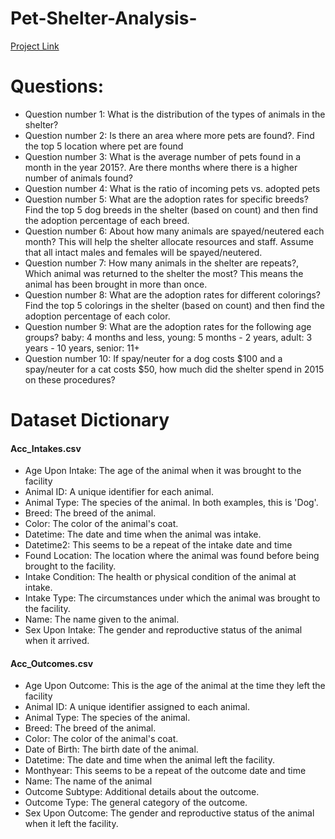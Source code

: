 # Pet-Shelter-Analysis-
[Project Link]()
# Questions:
- Question number 1: What is the distribution of the types of animals in the shelter?
- Question number 2: Is there an area where more pets are found?. Find the top 5 location where pet are found
- Question number 3: What is the average number of pets found in a month in the year 2015?. Are there months where there is a higher number of animals found?
- Question number 4: What is the ratio of incoming pets vs. adopted pets
- Question number 5: What are the adoption rates for specific breeds? Find the top 5 dog breeds in the shelter (based on count) and then find the adoption percentage of each breed.
- Question number 6: About how many animals are spayed/neutered each month? This will help the shelter allocate resources and staff. Assume that all intact males and females will be spayed/neutered.
- Question number 7: How many animals in the shelter are repeats?, Which animal was returned to the shelter the most? This means the animal has been brought in more than once.
- Question number 8: What are the adoption rates for different colorings? Find the top 5 colorings in the shelter (based on count) and then find the adoption percentage of each color.
- Question number 9: What are the adoption rates for the following age groups? baby: 4 months and less, young: 5 months - 2 years, adult: 3 years - 10 years, senior: 11+
- Question number 10: If spay/neuter for a dog costs $100 and a spay/neuter for a cat costs $50, how much did the shelter spend in 2015 on these procedures?
# Dataset Dictionary
#### Acc_Intakes.csv 
- Age Upon Intake: The age of the animal when it was brought to the facility
- Animal ID: A unique identifier for each animal.
- Animal Type: The species of the animal. In both examples, this is 'Dog'.
- Breed: The breed of the animal.
- Color: The color of the animal's coat.
- Datetime: The date and time when the animal was intake.
- Datetime2: This seems to be a repeat of the intake date and time
- Found Location: The location where the animal was found before being brought to the facility.
- Intake Condition: The health or physical condition of the animal at intake.
- Intake Type: The circumstances under which the animal was brought to the facility.
- Name: The name given to the animal. 
- Sex Upon Intake: The gender and reproductive status of the animal when it arrived.

#### Acc_Outcomes.csv
- Age Upon Outcome: This is the age of the animal at the time they left the facility
- Animal ID: A unique identifier assigned to each animal.
- Animal Type: The species of the animal.
- Breed: The breed of the animal.
- Color: The color of the animal's coat.
- Date of Birth: The birth date of the animal. 
- Datetime: The date and time when the animal left the facility.
- Monthyear: This seems to be a repeat of the outcome date and time
- Name: The name of the animal
- Outcome Subtype: Additional details about the outcome.
- Outcome Type: The general category of the outcome.
- Sex Upon Outcome: The gender and reproductive status of the animal when it left the facility. 
